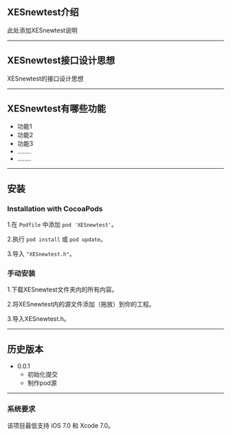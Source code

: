 ## XESnewtest介绍

此处添加XESnewtest说明

---
## XESnewtest接口设计思想
XESnewtest的接口设计思想

---
## XESnewtest有哪些功能
* 功能1
* 功能2
* 功能3
* ........
* ........


---
## 安装
### Installation with CocoaPods

1.在 `Podfile` 中添加 `pod 'XESnewtest'`。

2.执行 `pod install` 或 `pod update`。

3.导入 `"XESnewtest.h"`。

### 手动安装
1.下载XESnewtest文件夹内的所有内容。

2.将XESnewtest内的源文件添加（拖放）到你的工程。

3.导入XESnewtest.h。 

---
## 历史版本
* 0.0.1
  * 初始化提交
  * 制作pod源

---
### 系统要求
该项目最低支持 iOS 7.0 和 Xcode 7.0。
